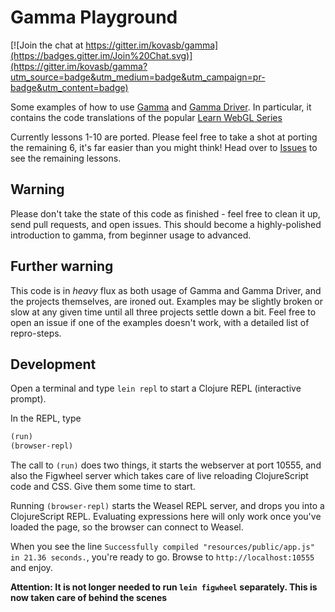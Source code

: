 # Gamma Playground

[![Join the chat at https://gitter.im/kovasb/gamma](https://badges.gitter.im/Join%20Chat.svg)](https://gitter.im/kovasb/gamma?utm_source=badge&utm_medium=badge&utm_campaign=pr-badge&utm_content=badge)

Some examples of how to use [Gamma](https://github.com/kovasb/gamma) and [Gamma Driver](https://github.com/kovasb/gamma-driver). In particular, it contains the code translations of the popular [Learn WebGL Series](http://learningwebgl.com/blog/?page_id=1217)

Currently lessons 1-10 are ported. Please feel free to take a shot at porting the remaining 6, it's far easier than you might think! Head over to [Issues](https://github.com/sgrove/gamma-playground/issues) to see the remaining lessons.

## Warning
Please don't take the state of this code as finished - feel free to clean it up, send pull requests, and open issues. This should become a highly-polished introduction to gamma, from beginner usage to advanced.

## Further warning

This code is in *heavy* flux as both usage of Gamma and Gamma Driver, and the projects themselves, are ironed out. Examples may be slightly broken or slow at any given time until all three projects settle down a bit. Feel free to open an issue if one of the examples doesn't work, with a detailed list of repro-steps.

## Development

Open a terminal and type `lein repl` to start a Clojure REPL
(interactive prompt).

In the REPL, type

```clojure
(run)
(browser-repl)
```

The call to `(run)` does two things, it starts the webserver at port
10555, and also the Figwheel server which takes care of live reloading
ClojureScript code and CSS. Give them some time to start.

Running `(browser-repl)` starts the Weasel REPL server, and drops you
into a ClojureScript REPL. Evaluating expressions here will only work
once you've loaded the page, so the browser can connect to Weasel.

When you see the line `Successfully compiled "resources/public/app.js"
in 21.36 seconds.`, you're ready to go. Browse to
`http://localhost:10555` and enjoy.

**Attention: It is not longer needed to run `lein figwheel`
  separately. This is now taken care of behind the scenes**
